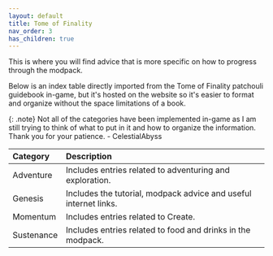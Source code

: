 ```yaml
---
layout: default
title: Tome of Finality
nav_order: 3
has_children: true
---
```

This is where you will find advice that is more specific on how to progress through the modpack.

Below is an index table directly imported from the Tome of Finality patchouli guidebook in-game, but it's hosted on the website so it's easier to format and organize without the space limitations of a book.

{: .note}
Not all of the categories have been implemented in-game as I am still trying to think of what to put in it and how to organize the information. Thank you for your patience. - CelestialAbyss

| Category | Description |
|:--------|:-----------|
| Adventure | Includes entries related to adventuring and exploration. |
| Genesis | Includes the tutorial, modpack advice and useful internet links. |
| Momentum | Includes entries related to Create. |
| Sustenance | Includes entries related to food and drinks in the modpack. |